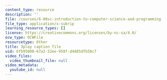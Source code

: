 ```yaml
---
content_type: resource
description: ''
file: /courses/6-00sc-introduction-to-computer-science-and-programming-spring-2011/6fb9500067a252ee958fd4d85dfb58c7_UHRhUufAlE4.vtt
file_type: application/x-subrip
learning_resource_types: []
license: https://creativecommons.org/licenses/by-nc-sa/4.0/
ocw_type: OCWFile
resourcetype: Other
title: 3play caption file
uid: 6fb95000-67a2-52ee-958f-d4d85dfb58c7
video_files:
  video_thumbnail_file: null
video_metadata:
  youtube_id: null
---
```

